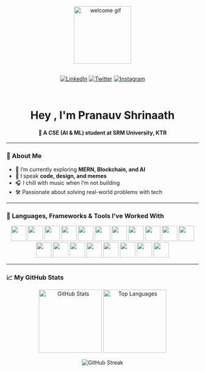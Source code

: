 <div align="center">
  <img src="https://media.giphy.com/media/M9gbBd9nbDrOTu1Mqx/giphy.gif" height="150" alt="welcome gif" />
</div>

<br />

<div align="center">

[![LinkedIn](https://img.shields.io/static/v1?message=LinkedIn&logo=linkedin&label=&color=0077B5&logoColor=white&labelColor=&style=for-the-badge)](https://www.linkedin.com/in/pranauvshrinaath/)
[![Twitter](https://img.shields.io/static/v1?message=Twitter&logo=twitter&label=&color=1DA1F2&logoColor=white&labelColor=&style=for-the-badge)](https://x.com/keni69codes)
[![Instagram](https://img.shields.io/static/v1?message=Instagram&logo=instagram&label=&color=E4405F&logoColor=white&labelColor=&style=for-the-badge)](https://www.instagram.com/keni5ed/)

</div>

<br />

<h1 align="center">Hey , I'm Pranauv Shrinaath</h1>
<h4 align="center">🚀 A CSE (AI & ML) student at SRM University, KTR</h4>

---

### 🧠 About Me

- 🔭 I’m currently exploring **MERN, Blockchain, and AI**
- 💬 I speak **code, design, and memes**
- 🎧 I chill with music when I’m not building
- 🛠️ Passionate about solving real-world problems with tech

---

### 🚀 Languages, Frameworks & Tools I’ve Worked With


<div align="center">
  <img src="https://cdn.jsdelivr.net/gh/devicons/devicon/icons/html5/html5-original.svg" height="40" />
  <img src="https://cdn.jsdelivr.net/gh/devicons/devicon/icons/css3/css3-original.svg" height="40" />
  <img src="https://cdn.jsdelivr.net/gh/devicons/devicon/icons/javascript/javascript-original.svg" height="40" />
  <img src="https://cdn.jsdelivr.net/gh/devicons/devicon/icons/react/react-original.svg" height="40" />
  <img src="https://cdn.jsdelivr.net/gh/devicons/devicon/icons/nodejs/nodejs-original.svg" height="40" />
  <img src="https://cdn.jsdelivr.net/gh/devicons/devicon/icons/express/express-original.svg" height="40" />
  <img src="https://cdn.jsdelivr.net/gh/devicons/devicon/icons/nextjs/nextjs-original.svg" height="40" />
  <img src="https://cdn.jsdelivr.net/gh/devicons/devicon/icons/mongodb/mongodb-original.svg" height="40" />
  <img src="https://cdn.jsdelivr.net/gh/devicons/devicon/icons/c/c-original.svg" height="40" />
  <img src="https://cdn.jsdelivr.net/gh/devicons/devicon/icons/cplusplus/cplusplus-original.svg" height="40" />
  <img src="https://cdn.jsdelivr.net/gh/devicons/devicon/icons/python/python-original.svg" height="40" />
  <img src="https://cdn.jsdelivr.net/gh/devicons/devicon/icons/numpy/numpy-original.svg" height="40" />
  <img src="https://cdn.jsdelivr.net/gh/devicons/devicon/icons/pandas/pandas-original.svg" height="40" />
  <img src="https://cdn.jsdelivr.net/gh/devicons/devicon/icons/solidity/solidity-original.svg" height="40" />
  <img src="https://cdn.jsdelivr.net/gh/devicons/devicon/icons/git/git-original.svg" height="40" />
  <img src="https://cdn.jsdelivr.net/gh/devicons/devicon/icons/github/github-original.svg" height="40" />
  <img src="https://cdn.jsdelivr.net/gh/devicons/devicon/icons/firebase/firebase-plain.svg" height="40" />
  <img src="https://cdn.jsdelivr.net/gh/devicons/devicon/icons/tailwindcss/tailwindcss-original-wordmark.svg" height="40" />
  <img src="https://cdn.jsdelivr.net/gh/devicons/devicon/icons/java/java-original.svg" height="40" />
</div>


---

### 📈 My GitHub Stats

<p align="center">
  <img src="https://github-readme-stats.vercel.app/api?username=KenidoesCode&show_icons=true&theme=transparent" height="165" alt="GitHub Stats" />
  <img src="https://github-readme-stats.vercel.app/api/top-langs/?username=KenidoesCode&layout=compact&theme=transparent" height="165" alt="Top Languages" />
</p>

<p align="center">
  <img src="https://github-readme-streak-stats.herokuapp.com?user=KenidoesCode&theme=transparent&hide_border=false" alt="GitHub Streak" />
</p>
